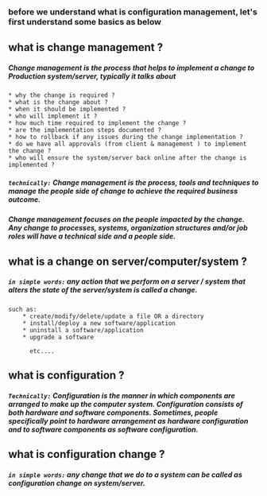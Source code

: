 ### before we understand what is configuration management, let's first understand some basics as below 

## what is change management ? 

##### Change management is the process that helps to implement a change to Production system/server, typically it talks about 

	* why the change is required ?
	* what is the change about ?
	* when it should be implemented ?
	* who will implement it ? 
	* how much time required to implement the change ?
	* are the implementation steps documented ? 
	* how to rollback if any issues during the change implementation ? 
	* do we have all approvals (from client & management ) to implement the change ?
	* who will ensure the system/server back online after the change is implemented ? 


##### `technically:` Change management is the process, tools and techniques to manage the people side of change to achieve the required business outcome. 

##### Change management focuses on the people impacted by the change. Any change to processes, systems, organization structures and/or job roles will have a technical side and a people side.

## what is a change on server/computer/system ?

##### `in simple words:` any action that we perform on a server / system that alters the state of the server/system is called a change. 

```
such as: 
	* create/modify/delete/update a file OR a directory
	* install/deploy a new software/application
	* uninstall a software/application 
	* upgrade a software
	
	  etc....
```

## what is configuration ? 

##### `Technically:` Configuration is the manner in which components are arranged to make up the computer system. Configuration consists of both hardware and software components. Sometimes, people specifically point to hardware arrangement as hardware configuration and to software components as software configuration. 

## what is configuration change ?

##### `in simple words:` any change that we do to a system can be called as configuration change on system/server.
